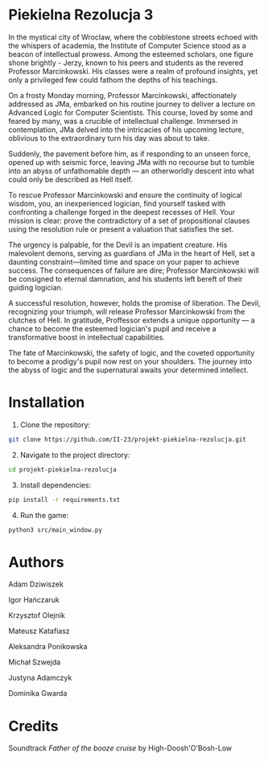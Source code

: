 # Piekielna Rezolucja 3

In the mystical city of Wroclaw, where the cobblestone streets echoed with the whispers of academia, the Institute of Computer Science stood as a beacon of intellectual prowess. Among the esteemed scholars, one figure shone brightly - Jerzy, known to his peers and students as the revered Professor Marcinkowski. His classes were a realm of profound insights, yet only a privileged few could fathom the depths of his teachings.

On a frosty Monday morning, Professor Marcinkowski, affectionately addressed as JMa, embarked on his routine journey to deliver a lecture on Advanced Logic for Computer Scientists. This course, loved by some and feared by many, was a crucible of intellectual challenge. Immersed in contemplation, JMa delved into the intricacies of his upcoming lecture, oblivious to the extraordinary turn his day was about to take.

Suddenly, the pavement before him, as if responding to an unseen force, opened up with seismic force, leaving JMa with no recourse but to tumble into an abyss of unfathomable depth — an otherworldly descent into what could only be described as Hell itself.

To rescue Professor Marcinkowski and ensure the continuity of logical wisdom, you, an inexperienced logician, find yourself tasked with confronting a challenge forged in the deepest recesses of Hell. Your mission is clear: prove the contradictory of a set of propositional clauses using the resolution rule or present a valuation that satisfies the set.

The urgency is palpable, for the Devil is an impatient creature. His malevolent demons, serving as guardians of JMa in the heart of Hell, set a daunting constraint—limited time and space on your paper to achieve success. The consequences of failure are dire; Professor Marcinkowski will be consigned to eternal damnation, and his students left bereft of their guiding logician.

A successful resolution, however, holds the promise of liberation. The Devil, recognizing your triumph, will release Professor Marcinkowski from the clutches of Hell. In gratitude, Proffessor extends a unique opportunity — a chance to become the esteemed logician's pupil and receive a transformative boost in intellectual capabilities.

The fate of Marcinkowski, the safety of logic, and the coveted opportunity to become a prodigy's pupil now rest on your shoulders. The journey into the abyss of logic and the supernatural awaits your determined intellect.


# Installation

1. Clone the repository:

```bash
git clone https://github.com/II-23/projekt-piekielna-rezolucja.git
```

2. Navigate to the project directory:

```bash 
cd projekt-piekielna-rezolucja
```

3. Install dependencies:

```bash
pip install -r requirements.txt
```

4. Run the game:

```bash
python3 src/main_window.py
```




# Authors

Adam Dziwiszek

Igor Hańczaruk

Krzysztof Olejnik

Mateusz Katafiasz

Aleksandra Ponikowska

Michał Szwejda

Justyna Adamczyk

Dominika Gwarda


# Credits

Soundtrack *Father of the booze cruise* by High-Doosh'O'Bosh-Low

